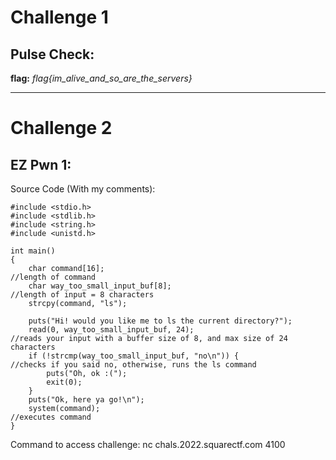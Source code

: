 # Challenge 1

## Pulse Check:

**flag:** *flag{im_alive_and_so_are_the_servers}*

___

# Challenge 2

## EZ Pwn 1:
Source Code (With my comments):
~~~
#include <stdio.h>
#include <stdlib.h>
#include <string.h>
#include <unistd.h>

int main()
{
    char command[16];                                               //length of command
    char way_too_small_input_buf[8];                                //length of input = 8 characters
    strcpy(command, "ls");
    
    puts("Hi! would you like me to ls the current directory?");
    read(0, way_too_small_input_buf, 24);                           //reads your input with a buffer size of 8, and max size of 24 characters
    if (!strcmp(way_too_small_input_buf, "no\n")) {                 //checks if you said no, otherwise, runs the ls command
        puts("Oh, ok :(");
        exit(0);
    }
    puts("Ok, here ya go!\n");
    system(command);                                                   //executes command
}
~~~
Command to access challenge: nc chals.2022.squarectf.com 4100



